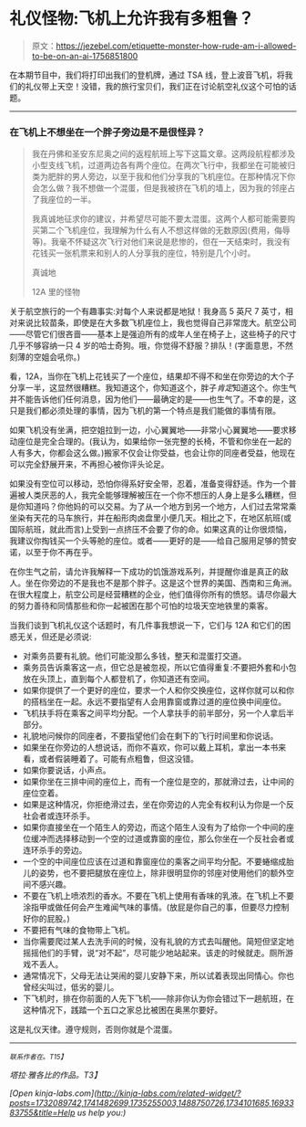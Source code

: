 # 礼仪怪物:飞机上允许我有多粗鲁？

> 原文：<https://jezebel.com/etiquette-monster-how-rude-am-i-allowed-to-be-on-an-ai-1756851800>

在本期节目中，我们将打印出我们的登机牌，通过 TSA 线，登上波音飞机，将我们的礼仪带上天空！没错，我的旅行宝贝们，我们正在讨论航空礼仪这个可怕的话题。



* * *

### 在飞机上不想坐在一个胖子旁边是不是很怪异？

> 我在丹佛和圣安东尼奥之间的返程航班上写下这篇文章。这两段航程都涉及小型支线飞机，过道两边各有两个座位。在两次飞行中，我都坐在可能被归类为肥胖的男人旁边，以至于我和他们分享我的飞机座位。在那种情况下你会怎么做？我不想做一个混蛋，但是我被挤在飞机的墙上，因为我的邻座占了我座位的一半。
> 
> 我真诚地征求你的建议，并希望尽可能不要太混蛋。这两个人都可能需要购买第二个飞机座位，我理解为什么有人不想这样做的无数原因(费用，侮辱等)。我毫不怀疑这次飞行对他们来说是悲惨的，但在一天结束时，我没有花钱买一张机票来和别人的人分享我的座位，特别是几个小时。
> 
> 真诚地
> 
> 12A 里的怪物

关于航空旅行的一个有趣事实:对每个人来说都是地狱！我身高 5 英尺 7 英寸，相对来说比较苗条，即使是在大多数飞机座位上，我也觉得自己非常庞大。航空公司——尽管它们很吝啬——基本上是强迫所有的成年人坐在椅子上，这些椅子的尺寸几乎不够容纳一只 4 岁的哈士奇狗。哦，你觉得不舒服？排队！(字面意思，不然刻薄的空姐会吼你。)

看，12A，当你在飞机上花钱买了一个座位，结果却不得不和坐在你旁边的大个子分享一半，这显然很糟糕。我知道这个，你知道这个，胖子*肯定*知道这个。你生气并不能告诉他们任何消息，因为他们——最确定的是——也生气了。不幸的是，这只是我们都必须处理的事情，因为飞机的第一个特点是我们能做的事情有限。

如果飞机没有坐满，把空姐拉到一边，小心翼翼地——非常小心翼翼地——要求移动座位是完全合理的。(我认为，如果给你一张完整的长椅，不管和你坐在一起的人有多大，你都会这么做。)搬家不仅会让你受益，也会让你的同座者受益，他现在可以完全舒展开来，不再担心被你评头论足。

如果没有空位可以移动，恐怕你得系好安全带，忍着，准备变得舒适。作为一个普遍被人类厌恶的人，我完全能够理解被压在一个你不想压的人身上是多么糟糕，但是你知道吗？你他妈的可以交易。为了从一个地方到另一个地方，人们过去常常乘坐染有天花的马车旅行，并在船形肉卤盘里小便几天。相比之下，在地区航班(或国际航班，就此而言)上受到一点挤压不会要了你的命。如果这真的让你很烦恼，我建议你掏钱买一个头等舱的座位。或者——更好的是——给自己服用足够的赞安诺，以至于你不再在乎。

在你生气之前，请允许我解释一下成功的饥饿游戏系列，并提醒你谁是真正的敌人。坐在你旁边的不是我也不是那个胖子。这是这个世界的美国、西南和三角洲。在很大程度上，航空公司是经营糟糕的企业，他们值得你所有的愤怒。请尽你最大的努力善待和同情那些和你一起被困在那个可怕的垃圾天空地铁里的乘客。

当我们谈到飞机礼仪这个话题时，有几件事我想说一下，它们与 12A 和它们的困惑无关，但还是必须说:

*   对乘务员要有礼貌。他们可能没那么多钱，整天和混蛋打交道。
*   乘务员告诉乘客这一点，但它总是被忽视，所以它值得重复:不要把外套和小包放在头顶上，直到每个人都登机了，你知道还有空间。
*   如果你提供了一个更好的座位，要求一个人和你交换座位，这样你就可以和你的搭档坐在一起。永远不要指望有人会用靠窗或靠过道的座位换中间座位。
*   飞机扶手将在乘客之间平均分配。一个人拿扶手的前半部分，另一个人拿后半部分。
*   礼貌地问候你的同座者，不要指望他们会在剩下的飞行时间里和你说话。
*   如果坐在你旁边的人想说话，而你不喜欢，你可以戴上耳机，拿出一本书来看，或者假装睡着了。可能有点粗鲁，但这没错。
*   如果你要说话，小声点。
*   如果你坐在三排中间的座位上，而有一个座位是空的，那就滑过去，让中间的座位空着。
*   如果是这种情况，你拒绝滑过去，坐在你旁边的人完全有权利认为你是一个反社会者或连环杀手。
*   如果你直接坐在一个陌生人的旁边，而这个陌生人没有为了给你一个中间的座位缓冲而选择移动到一个空的过道或靠窗的座位，那么你坐在一个反社会者或连环杀手的旁边。
*   一个空的中间座位应该在过道和靠窗座位的乘客之间平均分配。不要蜷缩成胎儿的姿势，也不要把腿放在座位上，除非很明显你的邻座对使用他们的额外空间不感兴趣。
*   不要在飞机上喷浓烈的香水。不要在飞机上使用有香味的乳液。在飞机上不要涂指甲或做任何会产生难闻气味的事情。(放屁是你自己的事，但要尽力控制好你的屁股。)
*   不要把有气味的食物带上飞机。
*   当你需要爬过某人去洗手间的时候，没有礼貌的方式去叫醒他。简短但坚定地摇摇他们的手臂，说“对不起”，尽可能少地站起来。该走的时候就走。厕所游戏不丢人。
*   通常情况下，父母无法让哭闹的婴儿安静下来，所以试着表现出同情心。你也曾经尖叫过，低劣的婴儿。
*   下飞机时，排在你前面的人先下飞机——除非你认为你会错过下一趟航班，在这种情况下，践踏一个五口之家总比被困在奥黑尔要好。

这是礼仪天律。遵守规则，否则你就是个混蛋。

* * *

<small>*联系作者在*</small>[<small></small>](mailto:madeleine@jezebel.com)*<small>*。*T15】</small>*

*塔拉·雅各比的作品。T3】*

*[Open *kinja-labs.com*](http://kinja-labs.com/related-widget/?posts=1732089742,1741482699,1735255003,1488750726,1734101685,1693383755&title=Help us help you:)*